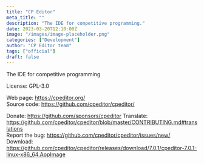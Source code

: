 ```yaml
---
title: "CP Editor"
meta_title: ""
description: "The IDE for competitive programming."
date: 2023-03-20T12:10:00Z
image: "/images/image-placeholder.png"
categories: ["Development"]
author: "CP Editor team"
tags: ["official"]
draft: false
---
```


The IDE for competitive programming

License: GPL-3.0

Web page: https://cpeditor.org/  
Source code: https://github.com/cpeditor/cpeditor/

Donate: https://github.com/sponsors/cpeditor
Translate: https://github.com/cpeditor/cpeditor/blob/master/CONTRIBUTING.md#translations  
Report the bug: https://github.com/cpeditor/cpeditor/issues/new/  
Download: https://github.com/cpeditor/cpeditor/releases/download/7.0.1/cpeditor-7.0.1-linux-x86_64.AppImage

